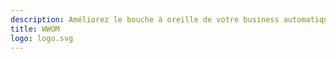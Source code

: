 ```yaml
---
description: Améliorez le bouche à oreille de votre business automatiquement.
title: WWOM
logo: logo.svg
---
```

